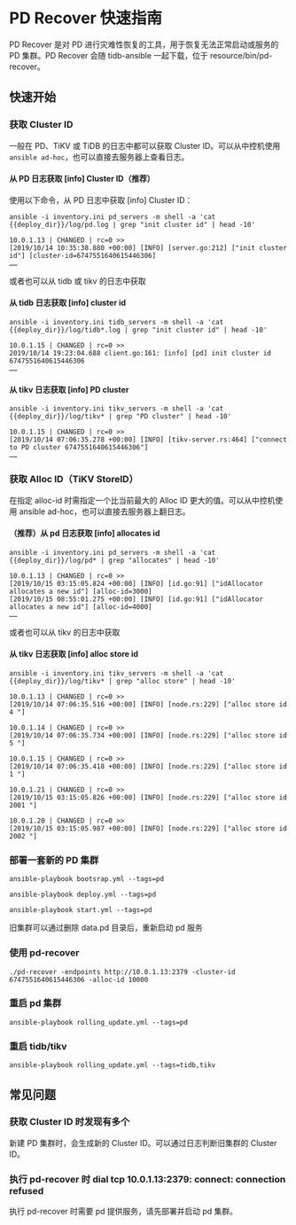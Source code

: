 # PD Recover 快速指南

PD Recover 是对 PD 进行灾难性恢复的工具，用于恢复无法正常启动或服务的 PD 集群。PD Recover 会随 tidb-ansible 一起下载，位于 resource/bin/pd-recover。

## 快速开始

### 获取 Cluster ID

一般在 PD、TiKV 或 TiDB 的日志中都可以获取 Cluster ID。可以从中控机使用 `ansible ad-hoc`，也可以直接去服务器上查看日志。

#### 从 PD 日志获取 [info] Cluster ID（推荐）

使用以下命令，从 PD 日志中获取 [info] Cluster ID：

~~~
ansible -i inventory.ini pd_servers -m shell -a 'cat {{deploy_dir}}/log/pd.log | grep "init cluster id" | head -10'
~~~

~~~
10.0.1.13 | CHANGED | rc=0 >>
[2019/10/14 10:35:38.880 +00:00] [INFO] [server.go:212] ["init cluster id"] [cluster-id=6747551640615446306]
……
~~~

或者也可以从 tidb 或 tikv 的日志中获取

#### 从 tidb 日志获取 [info] cluster id

~~~
ansible -i inventory.ini tidb_servers -m shell -a 'cat {{deploy_dir}}/log/tidb*.log | grep "init cluster id" | head -10'
~~~

~~~
10.0.1.15 | CHANGED | rc=0 >>
2019/10/14 19:23:04.688 client.go:161: [info] [pd] init cluster id 6747551640615446306
……
~~~

#### 从 tikv 日志获取 [info] PD cluster

~~~
ansible -i inventory.ini tikv_servers -m shell -a 'cat {{deploy_dir}}/log/tikv* | grep "PD cluster" | head -10'
~~~

~~~
10.0.1.15 | CHANGED | rc=0 >>
[2019/10/14 07:06:35.278 +00:00] [INFO] [tikv-server.rs:464] ["connect to PD cluster 6747551640615446306"]
……
~~~

### 获取 Alloc ID（TiKV StoreID）

在指定 alloc-id 时需指定一个比当前最大的 Alloc ID 更大的值。可以从中控机使用 ansible ad-hoc，也可以直接去服务器上翻日志。

#### （推荐）从 pd 日志获取 [info] allocates id

~~~
ansible -i inventory.ini pd_servers -m shell -a 'cat {{deploy_dir}}/log/pd* | grep "allocates" | head -10'
~~~

~~~
10.0.1.13 | CHANGED | rc=0 >>
[2019/10/15 03:15:05.824 +00:00] [INFO] [id.go:91] ["idAllocator allocates a new id"] [alloc-id=3000]
[2019/10/15 08:55:01.275 +00:00] [INFO] [id.go:91] ["idAllocator allocates a new id"] [alloc-id=4000]
……
~~~

或者也可以从 tikv 的日志中获取  

#### 从 tikv 日志获取 [info] alloc store id

~~~
ansible -i inventory.ini tikv_servers -m shell -a 'cat {{deploy_dir}}/log/tikv* | grep "alloc store" | head -10'
~~~

~~~
10.0.1.13 | CHANGED | rc=0 >>
[2019/10/14 07:06:35.516 +00:00] [INFO] [node.rs:229] ["alloc store id 4 "]

10.0.1.14 | CHANGED | rc=0 >>
[2019/10/14 07:06:35.734 +00:00] [INFO] [node.rs:229] ["alloc store id 5 "]

10.0.1.15 | CHANGED | rc=0 >>
[2019/10/14 07:06:35.418 +00:00] [INFO] [node.rs:229] ["alloc store id 1 "]

10.0.1.21 | CHANGED | rc=0 >>
[2019/10/15 03:15:05.826 +00:00] [INFO] [node.rs:229] ["alloc store id 2001 "]

10.0.1.20 | CHANGED | rc=0 >>
[2019/10/15 03:15:05.987 +00:00] [INFO] [node.rs:229] ["alloc store id 2002 "]
~~~

### 部署一套新的 PD 集群

~~~
ansible-playbook bootsrap.yml --tags=pd
~~~

~~~
ansible-playbook deploy.yml --tags=pd
~~~

~~~
ansible-playbook start.yml --tags=pd
~~~

旧集群可以通过删除 data.pd 目录后，重新启动 pd 服务

### 使用 pd-recover

~~~
./pd-recover -endpoints http://10.0.1.13:2379 -cluster-id 6747551640615446306 -alloc-id 10000
~~~

### 重启 pd 集群

~~~
ansible-playbook rolling_update.yml --tags=pd
~~~

### 重启 tidb/tikv

~~~
ansible-playbook rolling_update.yml --tags=tidb,tikv
~~~

## 常见问题

### 获取 Cluster ID 时发现有多个

新建 PD 集群时，会生成新的 Cluster ID。可以通过日志判断旧集群的 Cluster ID。

### 执行 pd-recover 时 dial tcp 10.0.1.13:2379: connect: connection refused

执行 pd-recover 时需要 pd 提供服务，请先部署并启动 pd 集群。
